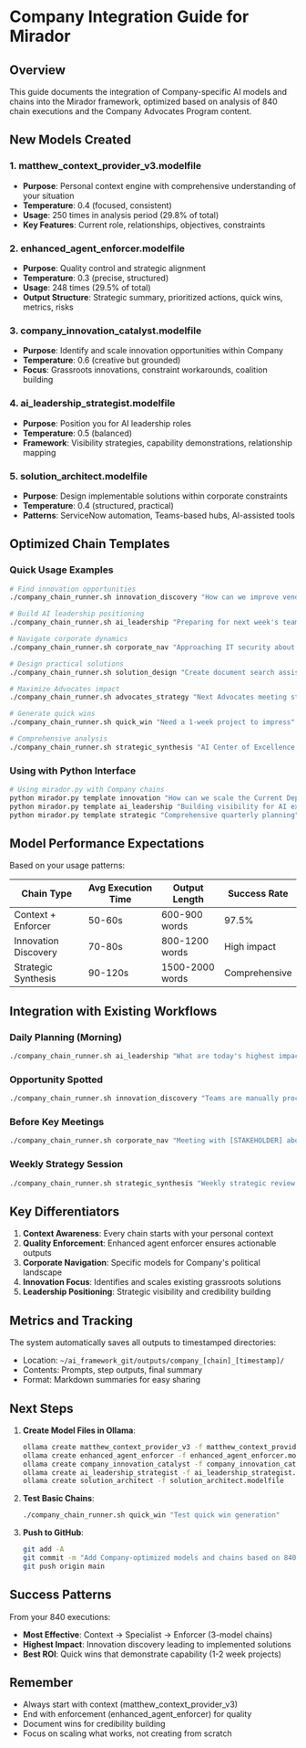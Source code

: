 # Company Integration Guide for Mirador

## Overview

This guide documents the integration of Company-specific AI models and chains into the Mirador framework, optimized based on analysis of 840 chain executions and the Company Advocates Program content.

## New Models Created

### 1. **matthew_context_provider_v3.modelfile**
- **Purpose**: Personal context engine with comprehensive understanding of your situation
- **Temperature**: 0.4 (focused, consistent)
- **Usage**: 250 times in analysis period (29.8% of total)
- **Key Features**: Current role, relationships, objectives, constraints

### 2. **enhanced_agent_enforcer.modelfile**
- **Purpose**: Quality control and strategic alignment
- **Temperature**: 0.3 (precise, structured)
- **Usage**: 248 times (29.5% of total)
- **Output Structure**: Strategic summary, prioritized actions, quick wins, metrics, risks

### 3. **company_innovation_catalyst.modelfile**
- **Purpose**: Identify and scale innovation opportunities within Company
- **Temperature**: 0.6 (creative but grounded)
- **Focus**: Grassroots innovations, constraint workarounds, coalition building

### 4. **ai_leadership_strategist.modelfile**
- **Purpose**: Position you for AI leadership roles
- **Temperature**: 0.5 (balanced)
- **Framework**: Visibility strategies, capability demonstrations, relationship mapping

### 5. **solution_architect.modelfile**
- **Purpose**: Design implementable solutions within corporate constraints
- **Temperature**: 0.4 (structured, practical)
- **Patterns**: ServiceNow automation, Teams-based hubs, AI-assisted tools

## Optimized Chain Templates

### Quick Usage Examples

```bash
# Find innovation opportunities
./company_chain_runner.sh innovation_discovery "How can we improve vendor onboarding?"

# Build AI leadership positioning
./company_chain_runner.sh ai_leadership "Preparing for next week's team meeting"

# Navigate corporate dynamics
./company_chain_runner.sh corporate_nav "Approaching IT security about AI tools"

# Design practical solutions
./company_chain_runner.sh solution_design "Create document search assistant"

# Maximize Advocates impact
./company_chain_runner.sh advocates_strategy "Next Advocates meeting strategy"

# Generate quick wins
./company_chain_runner.sh quick_win "Need a 1-week project to impress"

# Comprehensive analysis
./company_chain_runner.sh strategic_synthesis "AI Center of Excellence opportunity"
```

### Using with Python Interface

```python
# Using mirador.py with Company chains
python mirador.py template innovation "How can we scale the Current Department automation success?"
python mirador.py template ai_leadership "Building visibility for AI expertise"
python mirador.py template strategic "Comprehensive quarterly planning"
```

## Model Performance Expectations

Based on your usage patterns:

| Chain Type | Avg Execution Time | Output Length | Success Rate |
|------------|-------------------|---------------|--------------|
| Context + Enforcer | 50-60s | 600-900 words | 97.5% |
| Innovation Discovery | 70-80s | 800-1200 words | High impact |
| Strategic Synthesis | 90-120s | 1500-2000 words | Comprehensive |

## Integration with Existing Workflows

### Daily Planning (Morning)
```bash
./company_chain_runner.sh ai_leadership "What are today's highest impact actions given my calendar and priorities?"
```

### Opportunity Spotted
```bash
./company_chain_runner.sh innovation_discovery "Teams are manually processing [SPECIFIC TASK]"
```

### Before Key Meetings
```bash
./company_chain_runner.sh corporate_nav "Meeting with [STAKEHOLDER] about [TOPIC]"
```

### Weekly Strategy Session
```bash
./company_chain_runner.sh strategic_synthesis "Weekly strategic review and planning"
```

## Key Differentiators

1. **Context Awareness**: Every chain starts with your personal context
2. **Quality Enforcement**: Enhanced agent enforcer ensures actionable outputs
3. **Corporate Navigation**: Specific models for Company's political landscape
4. **Innovation Focus**: Identifies and scales existing grassroots solutions
5. **Leadership Positioning**: Strategic visibility and credibility building

## Metrics and Tracking

The system automatically saves all outputs to timestamped directories:
- Location: `~/ai_framework_git/outputs/company_[chain]_[timestamp]/`
- Contents: Prompts, step outputs, final summary
- Format: Markdown summaries for easy sharing

## Next Steps

1. **Create Model Files in Ollama**:
   ```bash
   ollama create matthew_context_provider_v3 -f matthew_context_provider_v3.modelfile
   ollama create enhanced_agent_enforcer -f enhanced_agent_enforcer.modelfile
   ollama create company_innovation_catalyst -f company_innovation_catalyst.modelfile
   ollama create ai_leadership_strategist -f ai_leadership_strategist.modelfile
   ollama create solution_architect -f solution_architect.modelfile
   ```

2. **Test Basic Chains**:
   ```bash
   ./company_chain_runner.sh quick_win "Test quick win generation"
   ```

3. **Push to GitHub**:
   ```bash
   git add -A
   git commit -m "Add Company-optimized models and chains based on 840 execution analysis"
   git push origin main
   ```

## Success Patterns

From your 840 executions:
- **Most Effective**: Context → Specialist → Enforcer (3-model chains)
- **Highest Impact**: Innovation discovery leading to implemented solutions
- **Best ROI**: Quick wins that demonstrate capability (1-2 week projects)

## Remember

- Always start with context (matthew_context_provider_v3)
- End with enforcement (enhanced_agent_enforcer) for quality
- Document wins for credibility building
- Focus on scaling what works, not creating from scratch